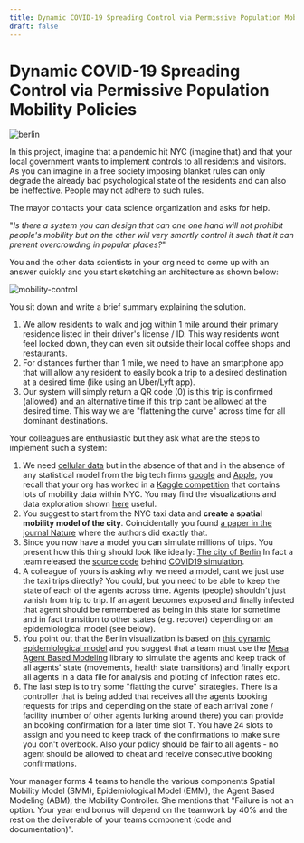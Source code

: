 ```yaml
---
title: Dynamic COVID-19 Spreading Control via Permissive Population Mobility Policies
draft: false
---
```


# Dynamic COVID-19 Spreading Control via Permissive Population Mobility Policies

![berlin](images/berlin.png)

In this project, imagine that a pandemic hit NYC (imagine that) and that your local government wants to implement controls to all residents and visitors. As you can imagine in a free society imposing blanket rules can only degrade the already bad psychological state of the residents and can also be ineffective. People may not adhere to such rules. 

The mayor contacts your data science organization and asks for help. 

"_Is there a system you can design that can one one hand will not prohibit people's mobility but on the other will very smartly control it such that it can prevent overcrowding in popular places?_"  

You and the other data scientists in your org need to come up with an answer quickly and you start sketching an architecture as shown below:

![mobility-control](images/mobility-control.png)

You sit down and write a brief summary explaining the solution. 

1. We allow residents to walk and jog within 1 mile around their primary residence listed in their driver's license / ID.  This way residents wont feel locked down, they can even sit outside their local coffee shops and restaurants. 
2. For distances further than 1 mile, we need to have an smartphone app that will allow any resident to easily book a trip to a desired destination at a desired time  (like using an Uber/Lyft app).
3. Our system will simply return a QR code (0) is this trip is confirmed (allowed) and an alternative time if this trip cant be allowed at the desired time. This way we are "flattening the curve" across time for all dominant destinations. 

Your colleagues are enthusiastic but they ask what are the steps to implement such a system:

1.  We need [cellular data](https://www.nytimes.com/interactive/2019/12/19/opinion/location-tracking-cell-phone.html) but in the absence of that and in the absence of any statistical model from the big tech firms [google](https://www.google.com/covid19/mobility/) and [Apple](https://www.apple.com/covid19/mobility), you recall that your org has worked in a [Kaggle competition](https://www.kaggle.com/c/new-york-city-taxi-fare-prediction/overview) that contains lots of mobility data within NYC. You may find the visualizations and data exploration shown [here](https://toddwschneider.com/posts/analyzing-1-1-billion-nyc-taxi-and-uber-trips-with-a-vengeance/) useful.
2.  You suggest to start from the NYC taxi data and **create a spatial mobility model of the city**. Coincidentally you found [a paper in the journal Nature](https://www.nature.com/articles/s41598-020-60875-w.pdf) where the authors did exactly that. 
3. Since you now have a model you can simulate millions of trips. You present how this thing should look like ideally: [The city of Berlin](https://covid-sim.info/v3?day=10) In fact a team released the [source code](https://github.com/matsim-org/matsim-episim) behind [COVID19 simulation](https://covid-sim.info/). 
4. A colleague of yours is asking why we need a model, cant we just use the taxi trips directly? You could, but you need to be able to keep the state of each of the agents across time. Agents (people) shouldn't just vanish from trip to trip. If an agent becomes exposed and finally infected that agent should be remembered as being in this state for sometime and in fact transition to other states (e.g. recover) depending on an epidemiological model (see below). 
5. You point out that the Berlin visualization is based on [this dynamic epidemiological model](https://www.medrxiv.org/content/10.1101/2020.03.27.20045302v1.full.pdf) and you suggest that a team must use the [Mesa Agent Based Modeling](https://github.com/projectmesa/mesa) library to simulate the agents and keep track of all agents' state (movements, health state transitions) and finally export all agents in a data file for analysis and plotting of infection rates etc. 
6. The last step is to try some "flatting the curve" strategies. There is a controller that is being added that receives all the agents booking requests for trips and depending on the state of each arrival zone / facility (number of other agents lurking around there) you can provide an booking confirmation for a later time slot T. You have 24 slots to assign and you need to keep track of the confirmations to make sure you don't overbook. Also your policy should be fair to all agents - no agent should be allowed to cheat and receive consecutive booking confirmations.  

Your manager forms 4 teams to handle the various components Spatial Mobility Model (SMM), Epidemiological Model (EMM), the Agent Based Modeling (ABM), the Mobility Controller. She mentions that "Failure is not an option. Your year end bonus will depend on the teamwork by 40% and the rest on the deliverable of your teams component (code and documentation)". 
